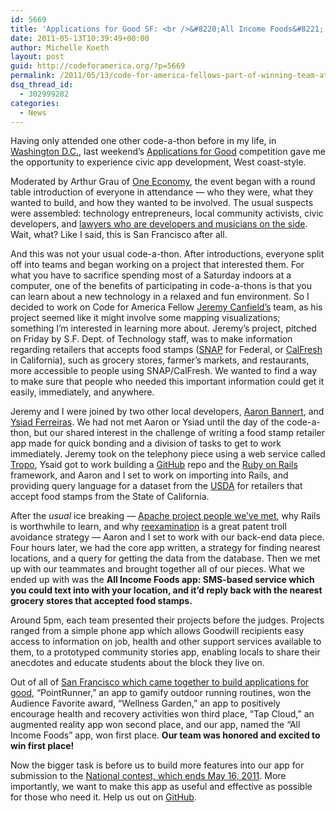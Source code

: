 ```yaml
---
id: 5669
title: 'Applications for Good SF: <br />&#8220;All Income Foods&#8221; App Wins!'
date: 2011-05-13T10:39:49+00:00
author: Michelle Koeth
layout: post
guid: http://codeforamerica.org/?p=5669
permalink: /2011/05/13/code-for-america-fellows-part-of-winning-team-at-applications-for-good-sf/
dsq_thread_id:
  - 302999282
categories:
  - News
---
```

Having only attended one other code-a-thon before in my life, in <a href="http://codeforamerica.org/2011/03/04/presidents-day-data-camp-dc/" target="_blank">Washington D.C.</a>, last weekend&#8217;s [Applications for Good](http://applicationsforgood.org/contest-announcement/san-francisco/sf-comes-together-to-build-applications-for-good/) competition gave me the opportunity to experience civic app development, West coast-style.

<div style="float: right; margin-left: 10px;">
  <a href="http://codeforamerica.org/wp-content/uploads/2011/05/codeathon1.jpg"><img class="size-medium wp-image-5672 " title="Applications for Good Registration Table" src="http://codeforamerica.org/wp-content/uploads/2011/05/codeathon1-300x197.jpg" alt="" /></a>
</div>

Moderated by Arthur Grau of <a href="http://www.one-economy.com/" target="_blank">One Economy</a>, the event began with a round table introduction of everyone in attendance &#8212; who they were, what they wanted to build, and how they wanted to be involved. The usual suspects were assembled: technology entrepreneurs, local community activists, civic developers, and <a href="http://lalanaisage.com" target="_blank">lawyers who are developers and musicians on the side</a>. Wait, what? Like I said, this is San Francisco after all.

And this was not your usual code-a-thon. After introductions, everyone split off into teams and began working on a project that interested them. For what you have to sacrifice spending most of a Saturday indoors at a computer, one of the benefits of participating in code-a-thons is that you can learn about a new technology in a relaxed and fun environment. So I decided to work on Code for America Fellow <a href="http://codeforamerica.org/author/jeremy/" target="_blank">Jeremy Canfield&#8217;s</a> team, as his project seemed like it might involve some mapping visualizations; something I&#8217;m interested in learning more about. Jeremy&#8217;s project, pitched on Friday by S.F. Dept. of Technology staff, was to make information regarding retailers that accepts food stamps (<a href="http://www.fns.usda.gov/snap/" target="_blank">SNAP</a> for Federal, or <a href="http://www.dss.cahwnet.gov/foodstamps/default.htm" target="_blank">CalFresh</a> in California), such as grocery stores, farmer&#8217;s markets, and restaurants, more accessible to people using SNAP/CalFresh. We wanted to find a way to make sure that people who needed this important information could get it easily, immediately, and anywhere.

Jeremy and I were joined by two other local developers, [Aaron Bannert](http://www.codemass.com/), and [Ysiad Ferreiras](http://www.ysiad.com/). We had not met Aaron or Ysiad until the day of the code-a-thon, but our shared interest in the challenge of writing a food stamp retailer app made for quick bonding and a division of tasks to get to work immediately. Jeremy took on the telephony piece using a web service called <a href="https://www.tropo.com/home.jsp" target="_blank">Tropo</a>, Ysaid got to work building a <a href="https://github.com/ysiadf/AllIncomeFoods" target="_blank">GitHub</a> repo and the <a href="http://rubyonrails.org/" target="_blank">Ruby on Rails</a> framework, and Aaron and I set to work on importing into Rails, and providing query language for a dataset from the <a href="http://www.snapretailerlocator.com/" target="_blank">USDA</a> for retailers that accept food stamps from the State of California.

<div style="float: right; margin-left: 10px;">
  <a href="http://codeforamerica.org/wp-content/uploads/2011/05/codeathon2.jpg"><img class="size-medium wp-image-5674 " title="Heads down and working hard" src="http://codeforamerica.org/wp-content/uploads/2011/05/codeathon2-300x179.jpg" alt="" /></a>
</div>

After the _usual_ ice breaking &#8212; <a href="http://twitter.com/#!/brianbehlendorf" target="_blank">Apache project people we&#8217;ve met</a>, why Rails is worthwhile to learn, and why <a href="https://www.eff.org/issues/patents" target="_blank">reexamination</a> is a great patent troll avoidance strategy &#8212; Aaron and I set to work with our back-end data piece. Four hours later, we had the core app written, a strategy for finding nearest locations, and a query for getting the data from the database. Then we met up with our teammates and brought together all of our pieces. What we ended up with was the **All Income Foods app: SMS-based service which you could text into with your location, and it&#8217;d reply back with the nearest grocery stores that accepted food stamps.**

Around 5pm, each team presented their projects before the judges. Projects ranged from a simple phone app which allows Goodwill recipients easy access to information on job, health and other support services available to them, to a prototyped community stories app, enabling locals to share their anecdotes and educate students about the block they live on.

Out of all of [San Francisco which came together to build applications for good](http://applicationsforgood.org/contest-announcement/san-francisco/sf-comes-together-to-build-applications-for-good/), &#8220;PointRunner,&#8221; an app to gamify outdoor running routines, won the Audience Favorite award, &#8220;Wellness Garden,&#8221; an app to positively encourage health and recovery activities won third place, &#8220;Tap Cloud,&#8221; an augmented reality app won second place, and our app, named the &#8220;All Income Foods&#8221; app, won first place. **Our team was honored and excited to win first place!** 

Now the bigger task is before us to build more features into our app for submission to the [National contest, which ends May 16, 2011](http://applicationsforgood.org/contests/). More importantly, we want to make this app as useful and effective as possible for those who need it. Help us out on [GitHub](https://github.com/ysiadf/AllIncomeFoods).